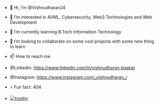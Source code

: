 - 👋 Hi, I’m @Vishnudharan24
- 👀 I’m interested in AI/ML, Cybersecurity, Web3 Technologies and Web Development
- 🌱 I’m currently learning B.Tech Information Technology
- 💞️ I’m looking to collaborate on some cool projects with some new thing to learn
- 📫 How to reach me
- @Linkedin: https://www.linkedin.com/in/vishnudharan-baskar
- @Instagram: https://www.instagram.com/_vishnudharan_/
- ⚡ Fun fact: 404

- [![trophy](https://github-profile-trophy.vercel.app/?username=ryo-ma)](https://github.com/Vishnudharan24/github-profile-trophy)

<!---
Vishnudharan24/Vishnudharan24 is a ✨ special ✨ repository because its `README.md` (this file) appears on your GitHub profile.
You can click the Preview link to take a look at your changes.
--->
